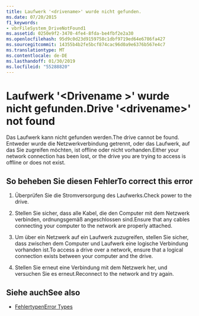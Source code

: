 ```yaml
---
title: Laufwerk '<drivename>' wurde nicht gefunden.
ms.date: 07/20/2015
f1_keywords:
- vbrFileSystem_DriveNotFound1
ms.assetid: 0250e9f2-3470-4fe4-8fda-be4fbf2e2a30
ms.openlocfilehash: 95d9c0d23d9159758c1dbf9719ed64e6786fa427
ms.sourcegitcommit: 14355b4b2fe5bcf874cac96d0a9e6376b567e4c7
ms.translationtype: MT
ms.contentlocale: de-DE
ms.lasthandoff: 01/30/2019
ms.locfileid: "55288820"
---
```

# <a name="drive-drivename-not-found"></a><span data-ttu-id="06138-102">Laufwerk '\<Drivename >' wurde nicht gefunden.</span><span class="sxs-lookup"><span data-stu-id="06138-102">Drive '\<drivename>' not found</span></span>
<span data-ttu-id="06138-103">Das Laufwerk kann nicht gefunden werden.</span><span class="sxs-lookup"><span data-stu-id="06138-103">The drive cannot be found.</span></span> <span data-ttu-id="06138-104">Entweder wurde die Netzwerkverbindung getrennt, oder das Laufwerk, auf das Sie zugreifen möchten, ist offline oder nicht vorhanden.</span><span class="sxs-lookup"><span data-stu-id="06138-104">Either your network connection has been lost, or the drive you are trying to access is offline or does not exist.</span></span>  
  
## <a name="to-correct-this-error"></a><span data-ttu-id="06138-105">So beheben Sie diesen Fehler</span><span class="sxs-lookup"><span data-stu-id="06138-105">To correct this error</span></span>  
  
1.  <span data-ttu-id="06138-106">Überprüfen Sie die Stromversorgung des Laufwerks.</span><span class="sxs-lookup"><span data-stu-id="06138-106">Check power to the drive.</span></span>  
  
2.  <span data-ttu-id="06138-107">Stellen Sie sicher, dass alle Kabel, die den Computer mit dem Netzwerk verbinden, ordnungsgemäß angeschlossen sind.</span><span class="sxs-lookup"><span data-stu-id="06138-107">Ensure that any cables connecting your computer to the network are properly attached.</span></span>  
  
3.  <span data-ttu-id="06138-108">Um über ein Netzwerk auf ein Laufwerk zuzugreifen, stellen Sie sicher, dass zwischen dem Computer und Laufwerk eine logische Verbindung vorhanden ist.</span><span class="sxs-lookup"><span data-stu-id="06138-108">To access a drive over a network, ensure that a logical connection exists between your computer and the drive.</span></span>  
  
4.  <span data-ttu-id="06138-109">Stellen Sie erneut eine Verbindung mit dem Netzwerk her, und versuchen Sie es erneut.</span><span class="sxs-lookup"><span data-stu-id="06138-109">Reconnect to the network and try again.</span></span>  
  
## <a name="see-also"></a><span data-ttu-id="06138-110">Siehe auch</span><span class="sxs-lookup"><span data-stu-id="06138-110">See also</span></span>
- [<span data-ttu-id="06138-111">Fehlertypen</span><span class="sxs-lookup"><span data-stu-id="06138-111">Error Types</span></span>](../../visual-basic/programming-guide/language-features/error-types.md)

